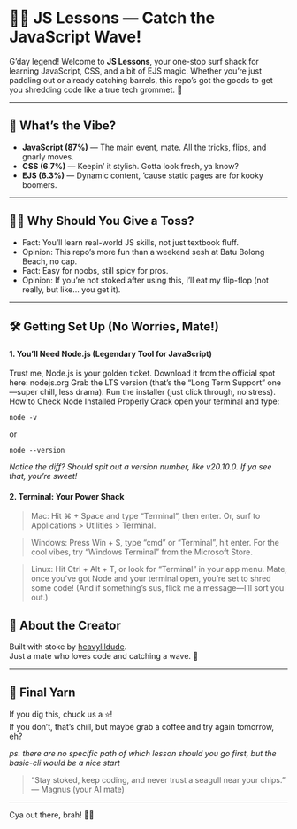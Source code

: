 # 🏄‍♂️ JS Lessons — Catch the JavaScript Wave!

G’day legend! Welcome to **JS Lessons**, your one-stop surf shack for learning JavaScript, CSS, and a bit of EJS magic. Whether you’re just paddling out or already catching barrels, this repo’s got the goods to get you shredding code like a true tech grommet. 🌊

---

## 🚀 What’s the Vibe?

- **JavaScript (87%)** — The main event, mate. All the tricks, flips, and gnarly moves.
- **CSS (6.7%)** — Keepin’ it stylish. Gotta look fresh, ya know?
- **EJS (6.3%)** — Dynamic content, ’cause static pages are for kooky boomers.

---

## 🏄‍♂️ Why Should You Give a Toss?

- Fact: You’ll learn real-world JS skills, not just textbook fluff.
- Opinion: This repo’s more fun than a weekend sesh at Batu Bolong Beach, no cap.
- Fact: Easy for noobs, still spicy for pros.
- Opinion: If you’re not stoked after using this, I’ll eat my flip-flop (not really, but like... you get it).

---


## 🛠️ Getting Set Up (No Worries, Mate!)

#### 1. You’ll Need Node.js (Legendary Tool for JavaScript)
Trust me, Node.js is your golden ticket.
Download it from the official spot here: nodejs.org
Grab the LTS version (that’s the “Long Term Support” one—super chill, less drama).
Run the installer (just click through, no stress).
How to Check Node Installed Properly
Crack open your terminal and type:

```
node -v
```
or
```
node --version
```
*Notice the diff? Should spit out a version number, like v20.10.0. If ya see that, you’re sweet!*

#### 2. Terminal: Your Power Shack
> Mac:
Hit ⌘ + Space and type “Terminal”, then enter.
Or, surf to Applications > Utilities > Terminal.


> Windows:
Press Win + S, type “cmd” or “Terminal”, hit enter.
For the cool vibes, try “Windows Terminal” from the Microsoft Store.

> Linux:
Hit Ctrl + Alt + T, or look for “Terminal” in your app menu.
Mate, once you’ve got Node and your terminal open, you’re set to shred some code!
(And if something’s sus, flick me a message—I’ll sort you out.)


## 🥝 About the Creator

Built with stoke by [heavylildude](https://github.com/heavylildude).  
Just a mate who loves code and catching a wave. 🤙

---

## 📣 Final Yarn

If you dig this, chuck us a ⭐️!  
If you don’t, that’s chill, but maybe grab a coffee and try again tomorrow, eh?

*ps. there are no specific path of which lesson should you go first, but the basic-cli would be a nice start*

> “Stay stoked, keep coding, and never trust a seagull near your chips.” — Magnus (your AI mate)

---

Cya out there, brah! 🚀🦘
